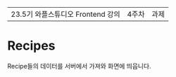 | | | |
|-|-|-|
| 23.5기 와플스튜디오 Frontend 강의 | 4주차 | 과제 |

# Recipes

Recipe들의 데이터를 서버에서 가져와 화면에 띄웁니다.
